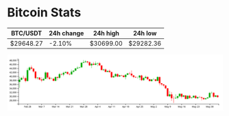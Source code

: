 # Bitcoin Stats

BTC/USDT|24h change|24h high|24h low|
|---|---|---|---|
|$29648.27|-2.10%|$30699.00|$29282.36|

<img src="./chart.svg">

